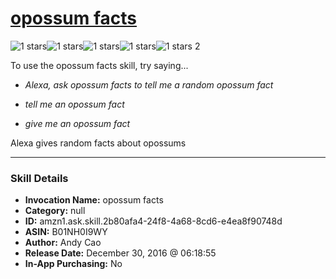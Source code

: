 # [opossum facts](http://alexa.amazon.com/#skills/amzn1.ask.skill.2b80afa4-24f8-4a68-8cd6-e4ea8f90748d)
![1 stars](../../images/ic_star_black_18dp_1x.png)![1 stars](../../images/ic_star_border_black_18dp_1x.png)![1 stars](../../images/ic_star_border_black_18dp_1x.png)![1 stars](../../images/ic_star_border_black_18dp_1x.png)![1 stars](../../images/ic_star_border_black_18dp_1x.png) 2

To use the opossum facts skill, try saying...

* *Alexa, ask opossum facts to tell me a random opossum fact*

* *tell me an opossum fact*

* *give me an opossum fact*

Alexa gives random facts about opossums

***

### Skill Details

* **Invocation Name:** opossum facts
* **Category:** null
* **ID:** amzn1.ask.skill.2b80afa4-24f8-4a68-8cd6-e4ea8f90748d
* **ASIN:** B01NH0I9WY
* **Author:** Andy Cao
* **Release Date:** December 30, 2016 @ 06:18:55
* **In-App Purchasing:** No
